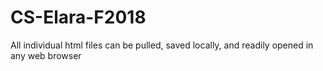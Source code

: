 # CS-Elara-F2018

All individual html files can be pulled, saved locally, and readily opened in any web browser 
